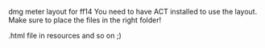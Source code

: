 dmg meter layout for ff14
You need to have ACT installed to use the layout.
Make sure to place the files in the right folder!

.html file in resources and so on ;)
